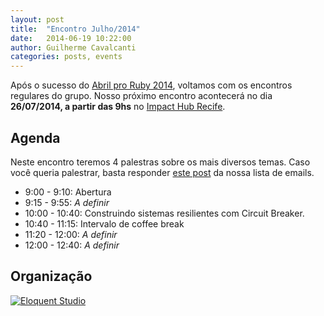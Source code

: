 ```yaml
---
layout: post
title:  "Encontro Julho/2014"
date:   2014-06-19 10:22:00
author: Guilherme Cavalcanti
categories: posts, events
---
```


Após o sucesso do [Abril pro Ruby 2014](http://abrilproruby.com/pt/), voltamos com os encontros regulares do grupo. Nosso próximo encontro acontecerá no dia __26/07/2014, a partir das 9hs__ no [Impact Hub Recife](https://recife.impacthub.net).

## Agenda

Neste encontro teremos 4 palestras sobre os mais diversos temas. Caso você queria palestrar, basta responder [este post](https://groups.google.com/forum/#!topic/frevo-on-rails/5LXMberj2MI) da nossa lista de emails.

- 9:00 - 9:10: Abertura
- 9:15 - 9:55: _A definir_
- 10:00 - 10:40: Construindo sistemas resilientes com Circuit Breaker.
- 10:40 - 11:15: Intervalo de coffee break
- 11:20 - 12:00: _A definir_
- 12:00 - 12:40: _A definir_

## Organização

[![Eloquent
Studio](/images/eloquent-studio.png)](http://facebook.com/geteloquent)
